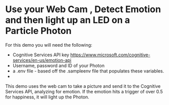 # Use your Web Cam , Detect Emotion and then light up an LED on a Particle Photon 

For this demo you will need the following:
* Cognitive Services API key https://www.microsoft.com/cognitive-services/en-us/emotion-api
* Username, password and ID of your Photon 
* a .env file - based off the .sampleenv file that populates these variables. 
* 

This demo uses the web cam to take a picture and send it to the Cognitive Services API, analyzing for emotion. If the emotion hits a trigger of over 0.5 for happiness, it will light up the Photon. 

